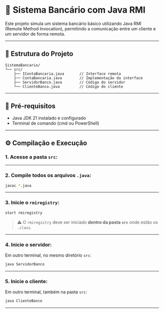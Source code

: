 # 🏦 Sistema Bancário com Java RMI

Este projeto simula um sistema bancário básico utilizando Java RMI (Remote Method Invocation), permitindo a comunicação entre um cliente e um servidor de forma remota.

---

## 📁 Estrutura do Projeto

```
SistemaBancario/
└── src/
    ├── IContaBancaria.java       // Interface remota
    ├── ContaBancaria.java        // Implementação da interface
    ├── ServidorBanco.java        // Código do servidor
    └── ClienteBanco.java         // Código do cliente
```

---

## 🧰 Pré-requisitos

- Java JDK 21 instalado e configurado
- Terminal de comando (cmd ou PowerShell)

---

## ⚙️ Compilação e Execução

### 1. Acesse a pasta `src`:

---

### 2. Compile todos os arquivos `.java`:

```bash
javac *.java
```

---

### 3. Inicie o `rmiregistry`:

```bash
start rmiregistry
```

> ⚠️ O `rmiregistry` deve ser iniciado **dentro da pasta `src`** onde estão os `.class`.

---

### 4. Inicie o servidor:

Em outro terminal, no mesmo diretório `src`:

```bash
java ServidorBanco
```

---

### 5. Inicie o cliente:

Em outro terminal, também na pasta `src`:

```bash
java ClienteBanco
```

---

